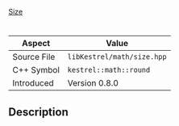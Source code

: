 [Size](index.md)
# 
| Aspect | Value |
| --- | --- |
| Source File | `libKestrel/math/size.hpp` |
| C++ Symbol | `kestrel::math::round` |
| Introduced | Version 0.8.0 |
## Description
